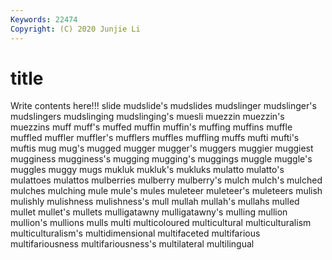 ```yaml
---
Keywords: 22474
Copyright: (C) 2020 Junjie Li
---
```


# title

Write contents here!!!
slide 
mudslide's
mudslides 
mudslinger 
mudslinger's 
mudslingers 
mudslinging 
mudslinging's 
muesli 
muezzin 
muezzin's 
muezzins
muff 
muff's 
muffed 
muffin 
muffin's 
muffing 
muffins 
muffle 
muffled 
muffler
muffler's 
mufflers 
muffles 
muffling 
muffs 
mufti 
mufti's 
muftis 
mug 
mug's
mugged 
mugger 
mugger's 
muggers 
muggier 
muggiest 
mugginess 
mugginess's 
mugging 
mugging's
muggings 
muggle 
muggle's 
muggles 
muggy 
mugs 
mukluk 
mukluk's 
mukluks 
mulatto
mulatto's 
mulattoes 
mulattos 
mulberries 
mulberry 
mulberry's 
mulch 
mulch's 
mulched 
mulches
mulching 
mule 
mule's 
mules 
muleteer 
muleteer's 
muleteers 
mulish 
mulishly 
mulishness
mulishness's 
mull 
mullah 
mullah's 
mullahs 
mulled 
mullet 
mullet's 
mullets 
mulligatawny
mulligatawny's 
mulling 
mullion 
mullion's 
mullions 
mulls 
multi 
multicoloured 
multicultural 
multiculturalism
multiculturalism's 
multidimensional 
multifaceted 
multifarious 
multifariousness 
multifariousness's 
multilateral 
multilingual 
